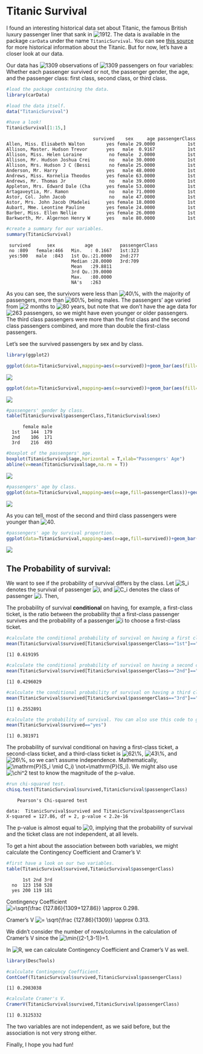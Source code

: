 Titanic Survival
================

  
I found an interesting historical data set about Titanic, the famous
British luxury passenger liner that sank in
![1912](https://latex.codecogs.com/png.image?%5Cdpi%7B110%7D&space;%5Cbg_white&space;1912 "1912").
The data is available in the package `carData` under the name
`TitanicSurvival`. You can see [this
source](https://www.britannica.com/topic/Titanic) for more historical
information about the Titanic. But for now, let’s have a closer look at
our data.

Our data has
![1309](https://latex.codecogs.com/png.image?%5Cdpi%7B110%7D&space;%5Cbg_white&space;1309 "1309")
observations of
![1309](https://latex.codecogs.com/png.image?%5Cdpi%7B110%7D&space;%5Cbg_white&space;1309 "1309")
passengers on four variables: Whether each passenger survived or not,
the passenger gender, the age, and the passenger class: first class,
second class, or third class.

``` r
#load the package containing the data.
library(carData)

#load the data itself.
data("TitanicSurvival")

#have a look!
TitanicSurvival[1:15,]
```

                                    survived    sex     age passengerClass
    Allen, Miss. Elisabeth Walton        yes female 29.0000            1st
    Allison, Master. Hudson Trevor       yes   male  0.9167            1st
    Allison, Miss. Helen Loraine          no female  2.0000            1st
    Allison, Mr. Hudson Joshua Crei       no   male 30.0000            1st
    Allison, Mrs. Hudson J C (Bessi       no female 25.0000            1st
    Anderson, Mr. Harry                  yes   male 48.0000            1st
    Andrews, Miss. Kornelia Theodos      yes female 63.0000            1st
    Andrews, Mr. Thomas Jr                no   male 39.0000            1st
    Appleton, Mrs. Edward Dale (Cha      yes female 53.0000            1st
    Artagaveytia, Mr. Ramon               no   male 71.0000            1st
    Astor, Col. John Jacob                no   male 47.0000            1st
    Astor, Mrs. John Jacob (Madelei      yes female 18.0000            1st
    Aubart, Mme. Leontine Pauline        yes female 24.0000            1st
    Barber, Miss. Ellen Nellie           yes female 26.0000            1st
    Barkworth, Mr. Algernon Henry W      yes   male 80.0000            1st

``` r
#create a summary for our variables.
summary(TitanicSurvival)
```

     survived      sex           age          passengerClass
     no :809   female:466   Min.   : 0.1667   1st:323       
     yes:500   male  :843   1st Qu.:21.0000   2nd:277       
                            Median :28.0000   3rd:709       
                            Mean   :29.8811                 
                            3rd Qu.:39.0000                 
                            Max.   :80.0000                 
                            NA's   :263                     

As you can see, the survivors were less than
![40\\%](https://latex.codecogs.com/png.image?%5Cdpi%7B110%7D&space;%5Cbg_white&space;40%5C%25 "40\%"),
with the majority of passengers, more than
![60\\%](https://latex.codecogs.com/png.image?%5Cdpi%7B110%7D&space;%5Cbg_white&space;60%5C%25 "60\%"),
being males. The passengers’ age varied from
![2](https://latex.codecogs.com/png.image?%5Cdpi%7B110%7D&space;%5Cbg_white&space;2 "2")
months to
![80](https://latex.codecogs.com/png.image?%5Cdpi%7B110%7D&space;%5Cbg_white&space;80 "80")
years, but note that we don’t have the age data for
![263](https://latex.codecogs.com/png.image?%5Cdpi%7B110%7D&space;%5Cbg_white&space;263 "263")
passengers, so we might have even younger or older passengers.
The third class passengers were more than the first class and the second
class passengers combined, and more than double the first-class
passengers.

Let’s see the survived passengers by sex and by class.

``` r
library(ggplot2)

ggplot(data=TitanicSurvival,mapping=aes(x=survived))+geom_bar(aes(fill=sex))
```

![](project6_files/figure-gfm/unnamed-chunk-2-1.png)<!-- -->

``` r
ggplot(data=TitanicSurvival,mapping=aes(x=survived))+geom_bar(aes(fill=passengerClass))
```

![](project6_files/figure-gfm/unnamed-chunk-2-2.png)<!-- -->

``` r
#passengers' gender by class.
table(TitanicSurvival$passengerClass,TitanicSurvival$sex)
```

         
          female male
      1st    144  179
      2nd    106  171
      3rd    216  493

``` r
#boxplot of the passengers' age.
boxplot(TitanicSurvival$age,horizontal = T,xlab="Passengers' Age")
abline(v=mean(TitanicSurvival$age,na.rm = T))
```

![](project6_files/figure-gfm/unnamed-chunk-2-3.png)<!-- -->

``` r
#passengers' age by class.
ggplot(data=TitanicSurvival,mapping=aes(x=age,fill=passengerClass))+geom_bar()
```

![](project6_files/figure-gfm/unnamed-chunk-2-4.png)<!-- -->

As you can tell, most of the second and third class passengers were
younger than
![40](https://latex.codecogs.com/png.image?%5Cdpi%7B110%7D&space;%5Cbg_white&space;40 "40").

``` r
#passengers' age by survival proportion.
ggplot(data=TitanicSurvival,mapping=aes(x=age,fill=survived))+geom_bar()
```

![](project6_files/figure-gfm/unnamed-chunk-3-1.png)<!-- -->

## **The Probability of survival:**

We want to see if the probability of survival differs by the class. Let
![S_i](https://latex.codecogs.com/png.image?%5Cdpi%7B110%7D&space;%5Cbg_white&space;S_i "S_i")
denotes the survival of passenger
![i](https://latex.codecogs.com/png.image?%5Cdpi%7B110%7D&space;%5Cbg_white&space;i "i"),
and
![C_i](https://latex.codecogs.com/png.image?%5Cdpi%7B110%7D&space;%5Cbg_white&space;C_i "C_i")
denotes the class of passenger
![i](https://latex.codecogs.com/png.image?%5Cdpi%7B110%7D&space;%5Cbg_white&space;i "i").
Then,

The probability of survival **conditional** on having, for example, a
first-class ticket, is the ratio between the probability that a
first-class passenger survives and the probability of a passenger
![i](https://latex.codecogs.com/png.image?%5Cdpi%7B110%7D&space;%5Cbg_white&space;i "i")
to choose a first-class ticket.

``` r
#calculate the conditional probability of survival on having a first class ticket. You can use also this code to get the same result: nrow(dplyr::filter(TitanicSurvival,survived=="yes",passengerClass=="1st"))/nrow(dplyr::filter(TitanicSurvival,passengerClass=="1st"))
mean(TitanicSurvival$survived[TitanicSurvival$passengerClass=="1st"]=="yes")
```

    [1] 0.619195

``` r
#calculate the conditional probability of survival on having a second class ticket.
mean(TitanicSurvival$survived[TitanicSurvival$passengerClass=="2nd"]=="yes")
```

    [1] 0.4296029

``` r
#calculate the conditional probability of survival on having a third class ticket.
mean(TitanicSurvival$survived[TitanicSurvival$passengerClass=="3rd"]=="yes")
```

    [1] 0.2552891

``` r
#calculate the probability of survival. You can also use this code to get the same result: nrow(dplyr::filter(TitanicSurvival,survived=="yes"))/nrow(TitanicSurvival)
mean(TitanicSurvival$survived=="yes")
```

    [1] 0.381971

The probability of survival conditional on having a first-class ticket,
a second-class ticket, and a third-class ticket is
![62\\%](https://latex.codecogs.com/png.image?%5Cdpi%7B110%7D&space;%5Cbg_white&space;62%5C%25 "62\%"),
![43\\%](https://latex.codecogs.com/png.image?%5Cdpi%7B110%7D&space;%5Cbg_white&space;43%5C%25 "43\%"),
and
![26\\%](https://latex.codecogs.com/png.image?%5Cdpi%7B110%7D&space;%5Cbg_white&space;26%5C%25 "26\%"),
so we can’t assume independence. Mathematically,
![\mathrm{P}(S_i \mid C_i) \not=\mathrm{P}(S_i)](https://latex.codecogs.com/png.image?%5Cdpi%7B110%7D&space;%5Cbg_white&space;%5Cmathrm%7BP%7D%28S_i%20%5Cmid%20C_i%29%20%5Cnot%3D%5Cmathrm%7BP%7D%28S_i%29 "\mathrm{P}(S_i \mid C_i) \not=\mathrm{P}(S_i)").
We might also use
![\chi^2](https://latex.codecogs.com/png.image?%5Cdpi%7B110%7D&space;%5Cbg_white&space;%5Cchi%5E2 "\chi^2")
test to know the magnitude of the p-value.

``` r
#run chi-squared test.
chisq.test(TitanicSurvival$survived,TitanicSurvival$passengerClass)
```


        Pearson's Chi-squared test

    data:  TitanicSurvival$survived and TitanicSurvival$passengerClass
    X-squared = 127.86, df = 2, p-value < 2.2e-16

The p-value is almost equal to
![0](https://latex.codecogs.com/png.image?%5Cdpi%7B110%7D&space;%5Cbg_white&space;0 "0"),
implying that the probability of survival and the ticket class are not
independent, at all levels.

To get a hint about the association between both variables, we might
calculate the Contingency Coefficient and Cramer’s V:

``` r
#first have a look on our two variables.
table(TitanicSurvival$survived,TitanicSurvival$passengerClass)
```

         
          1st 2nd 3rd
      no  123 158 528
      yes 200 119 181

Contingency Coefficient
![=\sqrt{\frac {127.86}{1309+127.86}} \approx 0.298](https://latex.codecogs.com/png.image?%5Cdpi%7B110%7D&space;%5Cbg_white&space;%3D%5Csqrt%7B%5Cfrac%20%7B127.86%7D%7B1309%2B127.86%7D%7D%20%5Capprox%200.298 "=\sqrt{\frac {127.86}{1309+127.86}} \approx 0.298").

Cramer’s V
![= \sqrt{\frac {127.86}{1309}} \approx 0.313](https://latex.codecogs.com/png.image?%5Cdpi%7B110%7D&space;%5Cbg_white&space;%3D%20%5Csqrt%7B%5Cfrac%20%7B127.86%7D%7B1309%7D%7D%20%5Capprox%200.313 "= \sqrt{\frac {127.86}{1309}} \approx 0.313").

We didn’t consider the number of rows/columns in the calculation of
Cramer’s V since the
![\min{(2-1,3-1)}=1](https://latex.codecogs.com/png.image?%5Cdpi%7B110%7D&space;%5Cbg_white&space;%5Cmin%7B%282-1%2C3-1%29%7D%3D1 "\min{(2-1,3-1)}=1").

In
![R](https://latex.codecogs.com/png.image?%5Cdpi%7B110%7D&space;%5Cbg_white&space;R "R"),
we can calculate Contingency Coefficient and Cramer’s V as well.

``` r
library(DescTools)

#calculate Contingency Coefficient.
ContCoef(TitanicSurvival$survived,TitanicSurvival$passengerClass)
```

    [1] 0.2983038

``` r
#calculate Cramer's V.
CramerV(TitanicSurvival$survived,TitanicSurvival$passengerClass)
```

    [1] 0.3125332

The two variables are not independent, as we said before, but the
association is not very strong either.

Finally, I hope you had fun!
